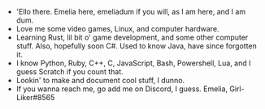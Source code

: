 - 'Ello there. Emelia here, emeliadum if you will, as I am here, and I am dum.
- Love me some video games, Linux, and computer hardware.
- Learning Rust, lil bit o' game development, and some other computer stuff. Also, hopefully soon C#. Used to know Java, have since forgotten it.
- I know Python, Ruby, C++, C, JavaScript, Bash, Powershell, Lua, and I guess Scratch if you count that.
- Lookin' to make and document cool stuff, I dunno.
- If you wanna reach me, go add me on Discord, I guess. Emelia, Girl-Liker#8565

<!---
boogelymoogely/boogelymoogely is a ✨ special ✨ repository because its `README.md` (this file) appears on your GitHub profile.
You can click the Preview link to take a look at your changes.
--->
